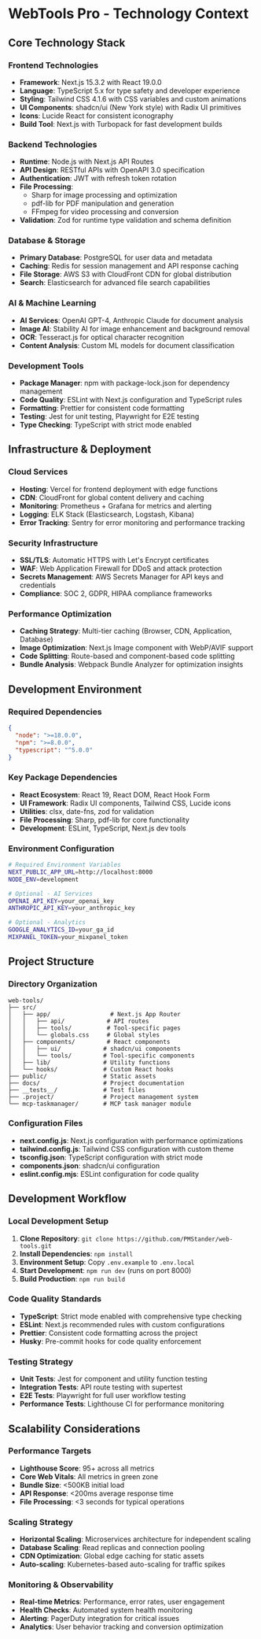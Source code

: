 # WebTools Pro - Technology Context

## Core Technology Stack

### Frontend Technologies
- **Framework**: Next.js 15.3.2 with React 19.0.0
- **Language**: TypeScript 5.x for type safety and developer experience
- **Styling**: Tailwind CSS 4.1.6 with CSS variables and custom animations
- **UI Components**: shadcn/ui (New York style) with Radix UI primitives
- **Icons**: Lucide React for consistent iconography
- **Build Tool**: Next.js with Turbopack for fast development builds

### Backend Technologies
- **Runtime**: Node.js with Next.js API Routes
- **API Design**: RESTful APIs with OpenAPI 3.0 specification
- **Authentication**: JWT with refresh token rotation
- **File Processing**:
  - Sharp for image processing and optimization
  - pdf-lib for PDF manipulation and generation
  - FFmpeg for video processing and conversion
- **Validation**: Zod for runtime type validation and schema definition

### Database & Storage
- **Primary Database**: PostgreSQL for user data and metadata
- **Caching**: Redis for session management and API response caching
- **File Storage**: AWS S3 with CloudFront CDN for global distribution
- **Search**: Elasticsearch for advanced file search capabilities

### AI & Machine Learning
- **AI Services**: OpenAI GPT-4, Anthropic Claude for document analysis
- **Image AI**: Stability AI for image enhancement and background removal
- **OCR**: Tesseract.js for optical character recognition
- **Content Analysis**: Custom ML models for document classification

### Development Tools
- **Package Manager**: npm with package-lock.json for dependency management
- **Code Quality**: ESLint with Next.js configuration and TypeScript rules
- **Formatting**: Prettier for consistent code formatting
- **Testing**: Jest for unit testing, Playwright for E2E testing
- **Type Checking**: TypeScript with strict mode enabled

## Infrastructure & Deployment

### Cloud Services
- **Hosting**: Vercel for frontend deployment with edge functions
- **CDN**: CloudFront for global content delivery and caching
- **Monitoring**: Prometheus + Grafana for metrics and alerting
- **Logging**: ELK Stack (Elasticsearch, Logstash, Kibana)
- **Error Tracking**: Sentry for error monitoring and performance tracking

### Security Infrastructure
- **SSL/TLS**: Automatic HTTPS with Let's Encrypt certificates
- **WAF**: Web Application Firewall for DDoS and attack protection
- **Secrets Management**: AWS Secrets Manager for API keys and credentials
- **Compliance**: SOC 2, GDPR, HIPAA compliance frameworks

### Performance Optimization
- **Caching Strategy**: Multi-tier caching (Browser, CDN, Application, Database)
- **Image Optimization**: Next.js Image component with WebP/AVIF support
- **Code Splitting**: Route-based and component-based code splitting
- **Bundle Analysis**: Webpack Bundle Analyzer for optimization insights

## Development Environment

### Required Dependencies
```json
{
  "node": ">=18.0.0",
  "npm": ">=8.0.0",
  "typescript": "^5.0.0"
}
```

### Key Package Dependencies
- **React Ecosystem**: React 19, React DOM, React Hook Form
- **UI Framework**: Radix UI components, Tailwind CSS, Lucide icons
- **Utilities**: clsx, date-fns, zod for validation
- **File Processing**: Sharp, pdf-lib for core functionality
- **Development**: ESLint, TypeScript, Next.js dev tools

### Environment Configuration
```bash
# Required Environment Variables
NEXT_PUBLIC_APP_URL=http://localhost:8000
NODE_ENV=development

# Optional - AI Services
OPENAI_API_KEY=your_openai_key
ANTHROPIC_API_KEY=your_anthropic_key

# Optional - Analytics
GOOGLE_ANALYTICS_ID=your_ga_id
MIXPANEL_TOKEN=your_mixpanel_token
```

## Project Structure

### Directory Organization
```
web-tools/
├── src/
│   ├── app/                 # Next.js App Router
│   │   ├── api/            # API routes
│   │   ├── tools/          # Tool-specific pages
│   │   └── globals.css     # Global styles
│   ├── components/         # React components
│   │   ├── ui/            # shadcn/ui components
│   │   └── tools/         # Tool-specific components
│   ├── lib/               # Utility functions
│   └── hooks/             # Custom React hooks
├── public/                # Static assets
├── docs/                  # Project documentation
├── __tests__/             # Test files
├── .project/              # Project management system
└── mcp-taskmanager/       # MCP task manager module
```

### Configuration Files
- **next.config.js**: Next.js configuration with performance optimizations
- **tailwind.config.js**: Tailwind CSS configuration with custom theme
- **tsconfig.json**: TypeScript configuration with strict mode
- **components.json**: shadcn/ui configuration
- **eslint.config.mjs**: ESLint configuration for code quality

## Development Workflow

### Local Development Setup
1. **Clone Repository**: `git clone https://github.com/PMStander/web-tools.git`
2. **Install Dependencies**: `npm install`
3. **Environment Setup**: Copy `.env.example` to `.env.local`
4. **Start Development**: `npm run dev` (runs on port 8000)
5. **Build Production**: `npm run build`

### Code Quality Standards
- **TypeScript**: Strict mode enabled with comprehensive type checking
- **ESLint**: Next.js recommended rules with custom configurations
- **Prettier**: Consistent code formatting across the project
- **Husky**: Pre-commit hooks for code quality enforcement

### Testing Strategy
- **Unit Tests**: Jest for component and utility function testing
- **Integration Tests**: API route testing with supertest
- **E2E Tests**: Playwright for full user workflow testing
- **Performance Tests**: Lighthouse CI for performance monitoring

## Scalability Considerations

### Performance Targets
- **Lighthouse Score**: 95+ across all metrics
- **Core Web Vitals**: All metrics in green zone
- **Bundle Size**: <500KB initial load
- **API Response**: <200ms average response time
- **File Processing**: <3 seconds for typical operations

### Scaling Strategy
- **Horizontal Scaling**: Microservices architecture for independent scaling
- **Database Scaling**: Read replicas and connection pooling
- **CDN Optimization**: Global edge caching for static assets
- **Auto-scaling**: Kubernetes-based auto-scaling for traffic spikes

### Monitoring & Observability
- **Real-time Metrics**: Performance, error rates, user engagement
- **Health Checks**: Automated system health monitoring
- **Alerting**: PagerDuty integration for critical issues
- **Analytics**: User behavior tracking and conversion optimization
